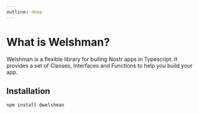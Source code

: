 ```yaml
---
outline: deep
---
```


# What is Welshman?

Welshman is a flexible library for builing Nostr apps in Typescript. It provides a set of Classes, Interfaces and Functions to help you build your app.

## Installation

```sh
npm install @welshman
```
